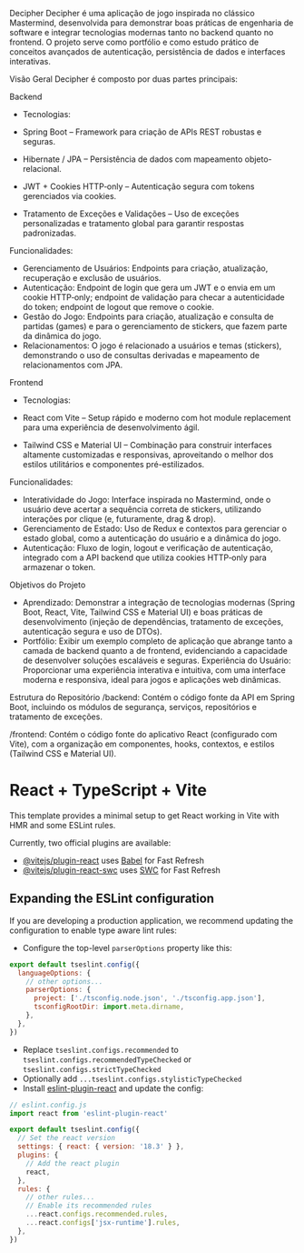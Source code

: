 Decipher
Decipher é uma aplicação de jogo inspirada no clássico Mastermind, desenvolvida para demonstrar boas práticas de engenharia de software e integrar tecnologias modernas tanto no backend quanto no frontend. O projeto serve como portfólio e como estudo prático de conceitos avançados de autenticação, persistência de dados e interfaces interativas.

Visão Geral
Decipher é composto por duas partes principais:

Backend
 * Tecnologias:

 * Spring Boot – Framework para criação de APIs REST robustas e seguras.
 * Hibernate / JPA – Persistência de dados com mapeamento objeto-relacional.
 * JWT + Cookies HTTP‑only – Autenticação segura com tokens gerenciados via cookies.
 * Tratamento de Exceções e Validações – Uso de exceções personalizadas e tratamento global para garantir respostas padronizadas.

Funcionalidades:

 * Gerenciamento de Usuários: Endpoints para criação, atualização, recuperação e exclusão de usuários.
 * Autenticação: Endpoint de login que gera um JWT e o envia em um cookie HTTP‑only; endpoint de validação para checar a autenticidade do token; endpoint de logout que remove o cookie.
 * Gestão do Jogo: Endpoints para criação, atualização e consulta de partidas (games) e para o gerenciamento de stickers, que fazem parte da dinâmica do jogo.
 * Relacionamentos: O jogo é relacionado a usuários e temas (stickers), demonstrando o uso de consultas derivadas e mapeamento de relacionamentos com JPA.

Frontend
 * Tecnologias:

* React com Vite – Setup rápido e moderno com hot module replacement para uma experiência de desenvolvimento ágil.
 * Tailwind CSS e Material UI – Combinação para construir interfaces altamente customizadas e responsivas, aproveitando o melhor dos estilos utilitários e componentes pré-estilizados.
 
 Funcionalidades:
 * Interatividade do Jogo: Interface inspirada no Mastermind, onde o usuário deve acertar a sequência correta de stickers, utilizando interações por clique (e, futuramente, drag & drop).
 * Gerenciamento de Estado: Uso de Redux e contextos para gerenciar o estado global, como a autenticação do usuário e a dinâmica do jogo.
 * Autenticação: Fluxo de login, logout e verificação de autenticação, integrado com a API backend que utiliza cookies HTTP‑only para armazenar o token.
 
Objetivos do Projeto

 * Aprendizado: Demonstrar a integração de tecnologias modernas (Spring Boot, React, Vite, Tailwind CSS e Material UI) e boas práticas de desenvolvimento (injeção de dependências, tratamento de exceções, autenticação segura e uso de DTOs).
 * Portfólio: Exibir um exemplo completo de aplicação que abrange tanto a camada de backend quanto a de frontend, evidenciando a capacidade de desenvolver soluções escaláveis e seguras.
Experiência do Usuário: Proporcionar uma experiência interativa e intuitiva, com uma interface moderna e responsiva, ideal para jogos e aplicações web dinâmicas.

Estrutura do Repositório
/backend:
Contém o código fonte da API em Spring Boot, incluindo os módulos de segurança, serviços, repositórios e tratamento de exceções.

/frontend:
Contém o código fonte do aplicativo React (configurado com Vite), com a organização em componentes, hooks, contextos, e estilos (Tailwind CSS e Material UI).


# React + TypeScript + Vite

This template provides a minimal setup to get React working in Vite with HMR and some ESLint rules.

Currently, two official plugins are available:

- [@vitejs/plugin-react](https://github.com/vitejs/vite-plugin-react/blob/main/packages/plugin-react/README.md) uses [Babel](https://babeljs.io/) for Fast Refresh
- [@vitejs/plugin-react-swc](https://github.com/vitejs/vite-plugin-react-swc) uses [SWC](https://swc.rs/) for Fast Refresh

## Expanding the ESLint configuration

If you are developing a production application, we recommend updating the configuration to enable type aware lint rules:

- Configure the top-level `parserOptions` property like this:

```js
export default tseslint.config({
  languageOptions: {
    // other options...
    parserOptions: {
      project: ['./tsconfig.node.json', './tsconfig.app.json'],
      tsconfigRootDir: import.meta.dirname,
    },
  },
})
```

- Replace `tseslint.configs.recommended` to `tseslint.configs.recommendedTypeChecked` or `tseslint.configs.strictTypeChecked`
- Optionally add `...tseslint.configs.stylisticTypeChecked`
- Install [eslint-plugin-react](https://github.com/jsx-eslint/eslint-plugin-react) and update the config:

```js
// eslint.config.js
import react from 'eslint-plugin-react'

export default tseslint.config({
  // Set the react version
  settings: { react: { version: '18.3' } },
  plugins: {
    // Add the react plugin
    react,
  },
  rules: {
    // other rules...
    // Enable its recommended rules
    ...react.configs.recommended.rules,
    ...react.configs['jsx-runtime'].rules,
  },
})
```
